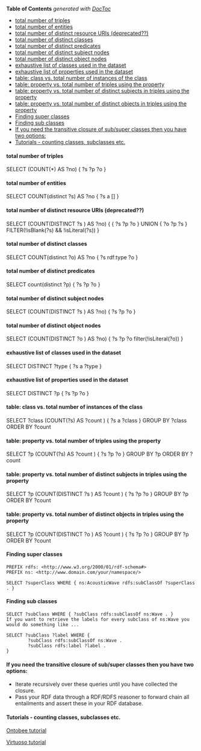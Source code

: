 <!-- START doctoc generated TOC please keep comment here to allow auto update -->
<!-- DON'T EDIT THIS SECTION, INSTEAD RE-RUN doctoc TO UPDATE -->
**Table of Contents**  *generated with [DocToc](http://doctoc.herokuapp.com/)*

- [total number of triples](#total-number-of-triples)
- [total number of entities](#total-number-of-entities)
- [total number of distinct resource URIs (deprecated??)](#total-number-of-distinct-resource-uris-deprecated)
- [total number of distinct classes](#total-number-of-distinct-classes)
- [total number of distinct predicates](#total-number-of-distinct-predicates)
- [total number of distinct subject nodes](#total-number-of-distinct-subject-nodes)
- [total number of distinct object nodes](#total-number-of-distinct-object-nodes)
- [exhaustive list of classes used in the dataset](#exhaustive-list-of-classes-used-in-the-dataset)
- [exhaustive list of properties used in the dataset](#exhaustive-list-of-properties-used-in-the-dataset)
- [table: class vs. total number of instances of the class](#table-class-vs-total-number-of-instances-of-the-class)
- [table: property vs. total number of triples using the property](#table-property-vs-total-number-of-triples-using-the-property)
- [table: property vs. total number of distinct subjects in triples using the property](#table-property-vs-total-number-of-distinct-subjects-in-triples-using-the-property)
- [table: property vs. total number of distinct objects in triples using the property](#table-property-vs-total-number-of-distinct-objects-in-triples-using-the-property)
- [Finding super classes](#finding-super-classes)
- [Finding sub classes](#finding-sub-classes)
- [If you need the transitive closure of sub/super classes then you have two options:](#if-you-need-the-transitive-closure-of-subsuper-classes-then-you-have-two-options)
- [Tutorials - counting classes, subclasses etc.](#tutorials---counting-classes-subclasses-etc)

<!-- END doctoc generated TOC please keep comment here to allow auto update -->

#### total number of triples
SELECT (COUNT(*) AS ?no) { ?s ?p ?o  }
#### total number of entities
SELECT COUNT(distinct ?s) AS ?no { ?s a []  }
#### total number of distinct resource URIs (deprecated??)
SELECT (COUNT(DISTINCT ?s ) AS ?no) { { ?s ?p ?o  } UNION { ?o ?p ?s } FILTER(!isBlank(?s) && !isLiteral(?s)) }         
#### total number of distinct classes
SELECT COUNT(distinct ?o) AS ?no { ?s rdf:type ?o }
#### total number of distinct predicates
SELECT count(distinct ?p) { ?s ?p ?o }
#### total number of distinct subject nodes
SELECT (COUNT(DISTINCT ?s ) AS ?no) {  ?s ?p ?o   } 
#### total number of distinct object nodes
SELECT (COUNT(DISTINCT ?o ) AS ?no) {  ?s ?p ?o  filter(!isLiteral(?o)) }                               
#### exhaustive list of classes used in the dataset
SELECT DISTINCT ?type { ?s a ?type }
#### exhaustive list of properties used in the dataset
SELECT DISTINCT ?p { ?s ?p ?o }
#### table: class vs. total number of instances of the class
SELECT  ?class (COUNT(?s) AS ?count ) { ?s a ?class } GROUP BY ?class ORDER BY ?count
#### table: property vs. total number of triples using the property
SELECT  ?p (COUNT(?s) AS ?count ) { ?s ?p ?o } GROUP BY ?p ORDER BY ?count
#### table: property vs. total number of distinct subjects in triples using the property
SELECT  ?p (COUNT(DISTINCT ?s ) AS ?count ) { ?s ?p ?o } GROUP BY ?p ORDER BY ?count
#### table: property vs. total number of distinct objects in triples using the property
SELECT  ?p (COUNT(DISTINCT ?o ) AS ?count ) { ?s ?p ?o } GROUP BY ?p ORDER BY ?count

#### Finding super classes

```
PREFIX rdfs: <http://www.w3.org/2000/01/rdf-schema#>
PREFIX ns: <http://www.domain.com/your/namespace/>

SELECT ?superClass WHERE { ns:AcousticWave rdfs:subClassOf ?superClass . }
```

#### Finding sub classes

```
SELECT ?subClass WHERE { ?subClass rdfs:subClassOf ns:Wave . }
If you want to retrieve the labels for every subclass of ns:Wave you would do something like ...

SELECT ?subClass ?label WHERE { 
        ?subClass rdfs:subClassOf ns:Wave . 
        ?subClass rdfs:label ?label . 
}
```

#### If you need the transitive closure of sub/super classes then you have two options:

- Iterate recursively over these queries until you have collected the closure.
- Pass your RDF data through a RDF/RDFS reasoner to forward chain all entailments and assert these in your RDF database.

#### Tutorials - counting classes, subclasses etc.

[Ontobee tutorial](http://www.ontobee.org/tutorial/tutorial_sparql.php)

[Virtuoso tutorial](http://virtuoso.openlinksw.com/dataspace/doc/dav/wiki/Main/VirtsubClassOfOrientedSubsumptionTransitiveOptions)
